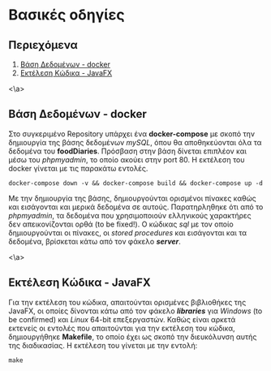 # Βασικές οδηγίες

## Περιεχόμενα

1. [ Βάση Δεδομένων - docker ](#docker)
2. [ Εκτέλεση Κώδικα - JavaFX ](#javafx)

<a name="docker"><\a>
## Βάση Δεδομένων - docker

Στο συγκεριμένο Repository υπάρχει ένα **docker-compose** με σκοπό την δημιουργία της βάσης δεδομένων *mySQL*, όπου θα αποθηκεύονται όλα τα δεδομένα του **foodDiaries**. Πρόσβαση στην βάση δίνεται επιπλέον και μέσω του *phpmyadmin*, το οποίο ακούει στην port 80. Η εκτέλεση του docker γίνεται με τις παρακάτω εντολές.
```
docker-compose down -v && docker-compose build && docker-compose up -d
```
Με την δημιουργία της βάσης, δημιουργούνται ορισμένοι πίνακες καθώς και εισάγονται και μερικά δεδομένα σε αυτούς. Παρατηρληθηκε ότι από το *phpmyadmin*, τα δεδομένα που χρησιμοποιούν ελληνικούς χαρακτήρες δεν απεικονίζονται ορθά (to be fixed!). Ο κώδικας *sql* με τον οποίο δημιουργούνται οι πίνακες, οι *stored procedures* και εισάγονται και τα δεδομένα, βρίσκεται κάτω από τον φάκελο ***server***. 

<a name="javafx"><\a>
## Εκτέλεση Κώδικα - JavaFX

Για την εκτέλεση του κώδικα, απαιτούνται ορισμένες βιβλιοθήκες της JavaFX, οι οποίες δίνονται κάτω από τον φάκελο ***libraries*** για *Windows* (to be confirmed) και *Linux* 64-bit επεξεργαστών. Καθώς είναι αρκετά εκτενείς οι εντολές που απαιτούνται για την εκτέλεση του κώδικα, δημιουργήθηκε **Makefile**, το οποίο έχει ως σκοπό την διευκόλυνση αυτής της διαδικασίας. Η εκτέλεση του γίνεται με την εντολή:
```
make
```